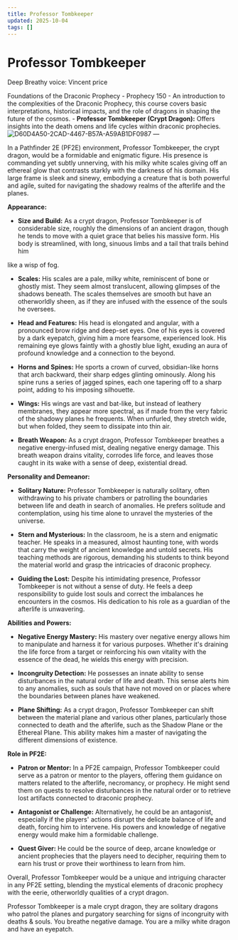 ```yaml
---
title: Professor Tombkeeper
updated: 2025-10-04
tags: []
---
```


# Professor Tombkeeper




Deep Breathy voice: Vincent price

Foundations of the Draconic Prophecy - Prophecy 150
	- An introduction to the complexities of the Draconic Prophecy, this course covers basic interpretations, historical impacts, and the role of dragons in shaping the future of the cosmos.
	- **Professor Tombkeeper (Crypt Dragon):** Offers insights into the death omens and life cycles within draconic prophecies.
![D60D4A50-2CAD-4467-B57A-A59AB1DF0987](images/D60D4A50-2CAD-4467-B57A-A59AB1DF0987.webp)
—

In a Pathfinder 2E (PF2E) environment, Professor Tombkeeper, the crypt dragon, would be a formidable and enigmatic figure. His presence is commanding yet subtly unnerving, with his milky white scales giving off an ethereal glow that contrasts starkly with the darkness of his domain. His large frame is sleek and sinewy, embodying a creature that is both powerful and agile, suited for navigating the shadowy realms of the afterlife and the planes.

**Appearance:**

- **Size and Build:** As a crypt dragon, Professor Tombkeeper is of considerable size, roughly the dimensions of an ancient dragon, though he tends to move with a quiet grace that belies his massive form. His body is streamlined, with long, sinuous limbs and a tail that trails behind him 

like a wisp of fog.

- **Scales:** His scales are a pale, milky white, reminiscent of bone or ghostly mist. They seem almost translucent, allowing glimpses of the shadows beneath. The scales themselves are smooth but have an otherworldly sheen, as if they are infused with the essence of the souls he oversees.

- **Head and Features:** His head is elongated and angular, with a pronounced brow ridge and deep-set eyes. One of his eyes is covered by a dark eyepatch, giving him a more fearsome, experienced look. His remaining eye glows faintly with a ghostly blue light, exuding an aura of profound knowledge and a connection to the beyond.

- **Horns and Spines:** He sports a crown of curved, obsidian-like horns that arch backward, their sharp edges glinting ominously. Along his spine runs a series of jagged spines, each one tapering off to a sharp point, adding to his imposing silhouette.

- **Wings:** His wings are vast and bat-like, but instead of leathery membranes, they appear more spectral, as if made from the very fabric of the shadowy planes he frequents. When unfurled, they stretch wide, but when folded, they seem to dissipate into thin air.

- **Breath Weapon:** As a crypt dragon, Professor Tombkeeper breathes a negative energy-infused mist, dealing negative energy damage. This breath weapon drains vitality, corrodes life force, and leaves those caught in its wake with a sense of deep, existential dread.

**Personality and Demeanor:**

- **Solitary Nature:** Professor Tombkeeper is naturally solitary, often withdrawing to his private chambers or patrolling the boundaries between life and death in search of anomalies. He prefers solitude and contemplation, using his time alone to unravel the mysteries of the universe.

- **Stern and Mysterious:** In the classroom, he is a stern and enigmatic teacher. He speaks in a measured, almost haunting tone, with words that carry the weight of ancient knowledge and untold secrets. His teaching methods are rigorous, demanding his students to think beyond the material world and grasp the intricacies of draconic prophecy.

- **Guiding the Lost:** Despite his intimidating presence, Professor Tombkeeper is not without a sense of duty. He feels a deep responsibility to guide lost souls and correct the imbalances he encounters in the cosmos. His dedication to his role as a guardian of the afterlife is unwavering.

**Abilities and Powers:**

- **Negative Energy Mastery:** His mastery over negative energy allows him to manipulate and harness it for various purposes. Whether it's draining the life force from a target or reinforcing his own vitality with the essence of the dead, he wields this energy with precision.

- **Incongruity Detection:** He possesses an innate ability to sense disturbances in the natural order of life and death. This sense alerts him to any anomalies, such as souls that have not moved on or places where the boundaries between planes have weakened.

- **Plane Shifting:** As a crypt dragon, Professor Tombkeeper can shift between the material plane and various other planes, particularly those connected to death and the afterlife, such as the Shadow Plane or the Ethereal Plane. This ability makes him a master of navigating the different dimensions of existence.

**Role in PF2E:**

- **Patron or Mentor:** In a PF2E campaign, Professor Tombkeeper could serve as a patron or mentor to the players, offering them guidance on matters related to the afterlife, necromancy, or prophecy. He might send them on quests to resolve disturbances in the natural order or to retrieve lost artifacts connected to draconic prophecy.

- **Antagonist or Challenge:** Alternatively, he could be an antagonist, especially if the players' actions disrupt the delicate balance of life and death, forcing him to intervene. His powers and knowledge of negative energy would make him a formidable challenge.

- **Quest Giver:** He could be the source of deep, arcane knowledge or ancient prophecies that the players need to decipher, requiring them to earn his trust or prove their worthiness to learn from him.

Overall, Professor Tombkeeper would be a unique and intriguing character in any PF2E setting, blending the mystical elements of draconic prophecy with the eerie, otherworldly qualities of a crypt dragon.



Professor Tombkeeper is a male crypt dragon, they are solitary dragons who patrol the planes and purgatory searching for signs of incongruity with deaths & souls. You breathe negative damage. You are a milky white dragon and have an eyepatch.
